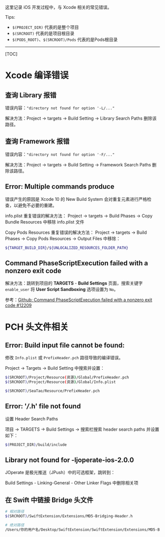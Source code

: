 这里记录 iOS 开发过程中，与 Xcode 相关的常见错误。

Tips: 
* `$(PROJECT_DIR)` 代表的是整个项目
* `$(SRCROOT)` 代表的是项目根目录
* `$(PODS_ROOT)`、`$(SRCROOT)/Pods` 代表的是Pods根目录

---

[TOC]

# Xcode 编译错误

## 查询 Library 报错

错误内容：`"directory not found for option '-L/..."`

解决方法：Project -> targets -> Build Setting -> Library Search Paths 删除该路径。

## 查询 Framework 报错

错误内容：`"directory not found for option '-F/..."`

解决方法：Project -> targets -> Build Setting -> Framework Search Paths 删除该路径。

## Error: Multiple commands produce

错误产生的原因是 Xcode 10 的 New Build System 会对重复元素进行严格检查，以避免不必要的重建。

info.plist 重复错误的解决方法：
Project -> targets -> Build Phases -> Copy Bundle Resources 中移除 info.plist 文件

Copy Pods Resources 重复错误的解决方法：
Project -> targets -> Build Phases -> Copy Pods Resources -> Output Files 中移除：
```bash
${TARGET_BUILD_DIR}/${UNLOCALIZED_RESOURCES_FOLDER_PATH}
```

## Command PhaseScriptExecution failed with a nonzero exit code

解决方法：跳转到项目的 **TARGETS** - **Build Settings** 页面，搜索关键字 `enable_user` 将 **User Script Sandboxing** 选项设置为 `No`。

参考：[Github: Command PhaseScriptExecution failed with a nonzero exit code #12209](https://github.com/CocoaPods/CocoaPods/issues/12209#issuecomment-1952635494)


# PCH 头文件相关

## Error: Build input file cannot be found:

修改 `Info.plist` 或 `PrefixHeader.pch` 路径导致的编译错误。

Project -> Targets -> Build Setting 中搜索并设置：
```bash
$(SRCROOT)/Project/Resource(资源)/Global/PrefixHeader.pch
$(SRCROOT)/Project/Resource(资源)/Global/Info.plist

$(SRCROOT)/SeaTao/Resource/PrefixHeader.pch
```

## Error: '*/*.h' file not found

设置 Header Search Paths

项目 -> TARGETS -> Build Settings -> 搜索栏搜索 header search paths 并设置如下：

```bash
$(PROJECT_DIR)/build/include
```

## Library not found for -ljoperate-ios-2.0.0

JOperate 是极光推送（JPush）中的可选框架，跳转到：

Build Settings - Linking-General - Other Linker Flags 中删除相关项


## 在 Swift 中链接 Bridge 头文件

```bash
# 相对路径
$(SRCROOT)/SwiftExtension/Extensions/MD5-Bridging-Header.h

# 绝对路径
/Users/你的用户名/Desktop/SwiftExtension/SwiftExtension/Extensions/MD5-Bridging-Header.h
```
